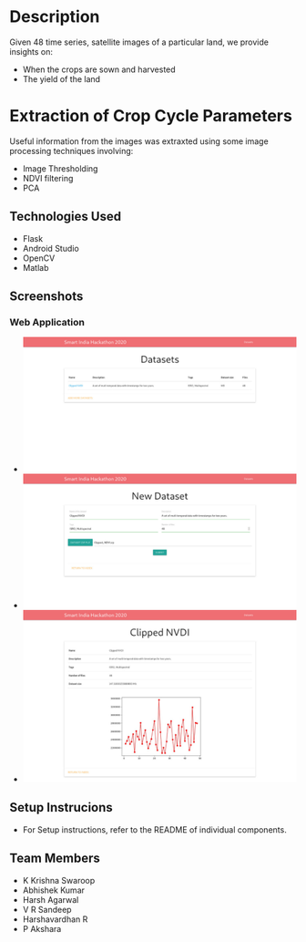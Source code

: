 # Description
Given 48 time series, satellite images of a particular land, we provide insights on:
- When the crops are sown and harvested
- The yield of the land

# Extraction of Crop Cycle Parameters
Useful information from the images was extraxted using some image processing techniques involving:
- Image Thresholding
- NDVI filtering
- PCA

## Technologies Used
- Flask
- Android Studio
- OpenCV
- Matlab

## Screenshots
### Web Application
- ![Index Page](./Screenshots/2.jpeg)
- ![Create Page](./Screenshots/3.jpeg)
- ![Display Page](./Screenshots/1.jpeg)

## Setup Instrucions
- For Setup instructions, refer to the README of individual components.

## Team Members
- K Krishna Swaroop
- Abhishek Kumar
- Harsh Agarwal
- V R Sandeep
- Harshavardhan R
- P Akshara

